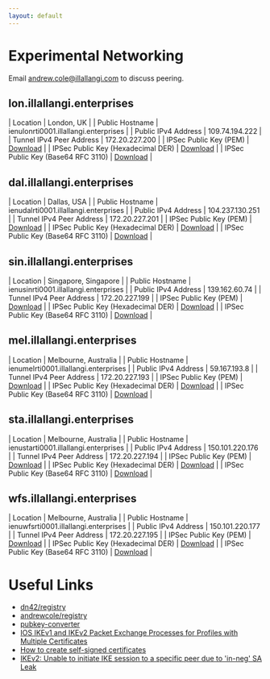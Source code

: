 ```yaml
---
layout: default
---
```


# Experimental Networking

Email [andrew.cole@illallangi.com][1] to discuss peering.

## lon.illallangi.enterprises

| Location                           | London, UK                            |
| Public Hostname                    | ienulonrti0001.illallangi.enterprises |
| Public IPv4 Address                | 109.74.194.222                        |
| Tunnel IPv4 Peer Address           | 172.20.227.200                        |
| IPSec Public Key (PEM)             | [Download][2]                         |
| IPSec Public Key (Hexadecimal DER) | [Download][3]                         |
| IPSec Public Key (Base64 RFC 3110) | [Download][4]                         |

## dal.illallangi.enterprises

| Location                           | Dallas, USA                           |
| Public Hostname                    | ienudalrti0001.illallangi.enterprises |
| Public IPv4 Address                | 104.237.130.251                       |
| Tunnel IPv4 Peer Address           | 172.20.227.201                        |
| IPSec Public Key (PEM)             | [Download][5]                         |
| IPSec Public Key (Hexadecimal DER) | [Download][6]                         |
| IPSec Public Key (Base64 RFC 3110) | [Download][7]                         |

## sin.illallangi.enterprises

| Location                           | Singapore, Singapore                  |
| Public Hostname                    | ienusinrti0001.illallangi.enterprises |
| Public IPv4 Address                | 139.162.60.74                         |
| Tunnel IPv4 Peer Address           | 172.20.227.199                        |
| IPSec Public Key (PEM)             | [Download][8]                         |
| IPSec Public Key (Hexadecimal DER) | [Download][9]                         |
| IPSec Public Key (Base64 RFC 3110) | [Download][10]                        |

## mel.illallangi.enterprises

| Location                           | Melbourne, Australia                  |
| Public Hostname                    | ienumelrti0001.illallangi.enterprises |
| Public IPv4 Address                | 59.167.193.8                          |
| Tunnel IPv4 Peer Address           | 172.20.227.193                        |
| IPSec Public Key (PEM)             | [Download][11]                        |
| IPSec Public Key (Hexadecimal DER) | [Download][12]                        |
| IPSec Public Key (Base64 RFC 3110) | [Download][13]                        |

## sta.illallangi.enterprises

| Location                           | Melbourne, Australia                  |
| Public Hostname                    | ienustarti0001.illallangi.enterprises |
| Public IPv4 Address                | 150.101.220.176                       |
| Tunnel IPv4 Peer Address           | 172.20.227.194                        |
| IPSec Public Key (PEM)             | [Download][14]                        |
| IPSec Public Key (Hexadecimal DER) | [Download][15]                        |
| IPSec Public Key (Base64 RFC 3110) | [Download][16]                        |

## wfs.illallangi.enterprises

| Location                           | Melbourne, Australia                  |
| Public Hostname                    | ienuwfsrti0001.illallangi.enterprises |
| Public IPv4 Address                | 150.101.220.177                       |
| Tunnel IPv4 Peer Address           | 172.20.227.195                        |
| IPSec Public Key (PEM)             | [Download][17]                        |
| IPSec Public Key (Hexadecimal DER) | [Download][18]                        |
| IPSec Public Key (Base64 RFC 3110) | [Download][19]                        |

# Useful Links

* [dn42/registry][20]
* [andrewcole/registry][21]
* [pubkey-converter][22]
* [IOS IKEv1 and IKEv2 Packet Exchange Processes for Profiles with Multiple Certificates][23]
* [How to create self-signed certificates][24]
* [IKEv2: Unable to initiate IKE session to a specific peer due to 'in-neg' SA Leak][25]

[1]: mailto:andrew.cole@illallangi.com?subject=DN42%20Peering
[2]: keys/ienulonrti0001.illallangi.enterprises.pem
[3]: keys/ienulonrti0001.illallangi.enterprises.der
[4]: keys/ienulonrti0001.illallangi.enterprises.txt
[5]: keys/ienudalrti0001.illallangi.enterprises.pem
[6]: keys/ienudalrti0001.illallangi.enterprises.der
[7]: keys/ienudalrti0001.illallangi.enterprises.txt
[8]: keys/ienusinrti0001.illallangi.enterprises.pem
[9]: keys/ienusinrti0001.illallangi.enterprises.der
[10]: keys/ienusinrti0001.illallangi.enterprises.txt
[11]: keys/ienumelrti0001.illallangi.enterprises.pem
[12]: keys/ienumelrti0001.illallangi.enterprises.der
[13]: keys/ienumelrti0001.illallangi.enterprises.txt
[14]: keys/ienustarti0001.illallangi.enterprises.pem
[15]: keys/ienustarti0001.illallangi.enterprises.der
[16]: keys/ienustarti0001.illallangi.enterprises.txt
[17]: keys/ienuwfsrti0001.illallangi.enterprises.pem
[18]: keys/ienuwfsrti0001.illallangi.enterprises.der
[19]: keys/ienuwfsrti0001.illallangi.enterprises.txt
[20]: https://git.dn42.us/dn42/registry
[21]: https://git.dn42.us/andrewcole/registry
[22]: https://git.dn42.us/ryan/pubkey-converter
[23]: https://www.cisco.com/c/en/us/support/docs/security-vpn/internet-security-association-key-management-protocol-isakmp/117633-technote-ISAKMP-00.html
[24]: https://www.ciscozine.com/how-to-create-self-signed-certificates/
[25]: https://bst.cloudapps.cisco.com/bugsearch/bug/CSCvd69373
